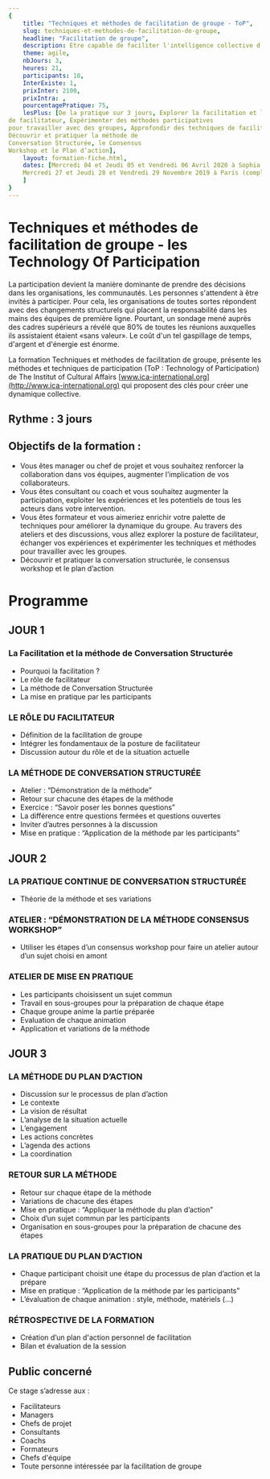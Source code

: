 ```yaml
---
{
	title: "Techniques et méthodes de facilitation de groupe - ToP",
	slug: techniques-et-methodes-de-facilitation-de-groupe, 
	headline: "Facilitation de groupe",
	description: Etre capable de faciliter l'intelligence collective d'un groupe,
	theme: agile,
	nbJours: 3,
	heures: 21,
	participants: 10,
	InterExiste: 1,
	prixInter: 2100,
	prixIntra: ,
	pourcentagePratique: 75,
	lesPlus: [De la pratique sur 3 jours, Explorer la facilitation et la posture
de facilitateur, Expérimenter des méthodes participatives
pour travailler avec des groupes, Approfondir des techniques de facilitation, 
Découvrir et pratiquer la méthode de
Conversation Structurée, le Consensus
Workshop et le Plan d’action],
	layout: formation-fiche.html, 
	dates: [Mercredi 04 et Jeudi 05 et Vendredi 06 Avril 2020 à Sophia Antipolis,
	Mercredi 27 et Jeudi 28 et Vendredi 29 Novembre 2019 à Paris (complet),
	]
}
---
```

# Techniques et méthodes de facilitation de groupe - les Technology Of Participation ###

La participation devient la manière dominante de prendre des décisions dans les organisations, les communautés. Les personnes s'attendent à être invités à participer. Pour cela, les organisations de toutes sortes répondent avec des changements structurels qui placent la responsabilité dans les mains des équipes de première ligne. Pourtant, un sondage mené auprès des cadres supérieurs a révélé que 80% de toutes les réunions auxquelles ils assistaient étaient «sans valeur». Le coût d'un tel gaspillage de temps, d'argent et d'énergie est énorme.
	
La formation Techniques et méthodes de facilitation de groupe, présente les méthodes et techniques de participation (ToP : Technology of Participation) de The Institut of Cultural Affairs [www.ica-international.org](http://www.ica-international.org) qui proposent des clés pour créer une dynamique collective. 


## Rythme : 3 jours ##

## Objectifs de la formation : ##
* Vous êtes manager ou chef de projet et vous souhaitez renforcer la collaboration dans
  vos équipes, augmenter l’implication de vos collaborateurs.
* Vous êtes consultant ou coach et vous souhaitez augmenter la participation, exploiter les
  expériences et les potentiels de tous les acteurs dans votre intervention.
* Vous êtes formateur et vous aimeriez enrichir votre palette de techniques pour améliorer la
dynamique du groupe. Au travers des ateliers et des discussions, vous
allez explorer la posture de facilitateur, échanger
vos expériences et expérimenter les techniques
et méthodes pour travailler avec les groupes.
* Découvrir et pratiquer la conversation structurée, le consensus workshop et le plan d’action 

# Programme #

## JOUR 1 ##
### La Facilitation et la méthode de Conversation Structurée  ###
* Pourquoi la facilitation ?
* Le rôle de facilitateur
* La méthode de Conversation Structurée
* La mise en pratique par les participants

### LE RÔLE DU FACILITATEUR ###
* Définition de la facilitation de groupe
* Intégrer les fondamentaux de la posture de facilitateur
* Discussion autour du rôle et de la situation actuelle
### LA MÉTHODE DE CONVERSATION STRUCTURÉE ###
* Atelier : “Démonstration de la méthode”
* Retour sur chacune des étapes de la méthode
* Exercice : “Savoir poser les bonnes questions”
* La différence entre questions fermées et questions ouvertes
* Inviter d’autres personnes à la discussion
* Mise en pratique : “Application de la méthode par les participants”

## JOUR 2 ##
### LA PRATIQUE CONTINUE DE CONVERSATION STRUCTURÉE ###
* Théorie de la méthode et ses variations

### ATELIER : “DÉMONSTRATION DE LA MÉTHODE CONSENSUS WORKSHOP” ###
* Utiliser les étapes d’un consensus workshop pour faire un atelier autour d’un sujet choisi en amont

### ATELIER DE MISE EN PRATIQUE ###
* Les participants choisissent un sujet commun
* Travail en sous-groupes pour la préparation de chaque étape
* Chaque groupe anime la partie préparée
* Evaluation de chaque animation
* Application et variations de la méthode

## JOUR 3 ##
### LA MÉTHODE DU PLAN D’ACTION ###
* Discussion sur le processus de plan d’action
* Le contexte
* La vision de résultat
* L’analyse de la situation actuelle
* L’engagement
* Les actions concrètes
* L’agenda des actions
* La coordination

### RETOUR SUR LA MÉTHODE ###
* Retour sur chaque étape de la méthode
* Variations de chacune des étapes
* Mise en pratique : “Appliquer la méthode du plan d’action”
* Choix d’un sujet commun par les participants
* Organisation en sous-groupes pour la préparation de chacune des étapes

### LA PRATIQUE DU PLAN D’ACTION ###
* Chaque participant choisit une étape du processus de plan d’action et la prépare
* Mise en pratique : “Application de la méthode par les participants”
* L’évaluation de chaque animation : style, méthode, matériels (…)

### RÉTROSPECTIVE DE LA FORMATION ###
* Création d’un plan d'action personnel de facilitation
* Bilan et évaluation de la session

## Public concerné ##
Ce stage s’adresse aux : 
* Facilitateurs
* Managers
* Chefs de projet
* Consultants
* Coachs
* Formateurs
* Chefs d'équipe
* Toute personne intéressée par la facilitation de groupe
